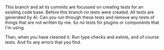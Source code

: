 This branch and all its commits are focussed on creating tests for an existing code base. Before this branch no tests were created. All tests are generated by AI. Can you run through these tests and remove any tests of things that are not written by me. So no tests for plugins or components that I'm using.

Than, when you have cleaned it. Run type checks and eslints, and of course tests. And fix any errors that you find.